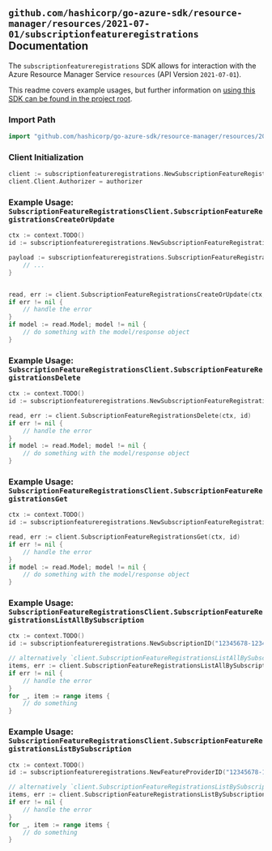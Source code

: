 
## `github.com/hashicorp/go-azure-sdk/resource-manager/resources/2021-07-01/subscriptionfeatureregistrations` Documentation

The `subscriptionfeatureregistrations` SDK allows for interaction with the Azure Resource Manager Service `resources` (API Version `2021-07-01`).

This readme covers example usages, but further information on [using this SDK can be found in the project root](https://github.com/hashicorp/go-azure-sdk/tree/main/docs).

### Import Path

```go
import "github.com/hashicorp/go-azure-sdk/resource-manager/resources/2021-07-01/subscriptionfeatureregistrations"
```


### Client Initialization

```go
client := subscriptionfeatureregistrations.NewSubscriptionFeatureRegistrationsClientWithBaseURI("https://management.azure.com")
client.Client.Authorizer = authorizer
```


### Example Usage: `SubscriptionFeatureRegistrationsClient.SubscriptionFeatureRegistrationsCreateOrUpdate`

```go
ctx := context.TODO()
id := subscriptionfeatureregistrations.NewSubscriptionFeatureRegistrationID("12345678-1234-9876-4563-123456789012", "featureProviderValue", "subscriptionFeatureRegistrationValue")

payload := subscriptionfeatureregistrations.SubscriptionFeatureRegistration{
	// ...
}


read, err := client.SubscriptionFeatureRegistrationsCreateOrUpdate(ctx, id, payload)
if err != nil {
	// handle the error
}
if model := read.Model; model != nil {
	// do something with the model/response object
}
```


### Example Usage: `SubscriptionFeatureRegistrationsClient.SubscriptionFeatureRegistrationsDelete`

```go
ctx := context.TODO()
id := subscriptionfeatureregistrations.NewSubscriptionFeatureRegistrationID("12345678-1234-9876-4563-123456789012", "featureProviderValue", "subscriptionFeatureRegistrationValue")

read, err := client.SubscriptionFeatureRegistrationsDelete(ctx, id)
if err != nil {
	// handle the error
}
if model := read.Model; model != nil {
	// do something with the model/response object
}
```


### Example Usage: `SubscriptionFeatureRegistrationsClient.SubscriptionFeatureRegistrationsGet`

```go
ctx := context.TODO()
id := subscriptionfeatureregistrations.NewSubscriptionFeatureRegistrationID("12345678-1234-9876-4563-123456789012", "featureProviderValue", "subscriptionFeatureRegistrationValue")

read, err := client.SubscriptionFeatureRegistrationsGet(ctx, id)
if err != nil {
	// handle the error
}
if model := read.Model; model != nil {
	// do something with the model/response object
}
```


### Example Usage: `SubscriptionFeatureRegistrationsClient.SubscriptionFeatureRegistrationsListAllBySubscription`

```go
ctx := context.TODO()
id := subscriptionfeatureregistrations.NewSubscriptionID("12345678-1234-9876-4563-123456789012")

// alternatively `client.SubscriptionFeatureRegistrationsListAllBySubscription(ctx, id)` can be used to do batched pagination
items, err := client.SubscriptionFeatureRegistrationsListAllBySubscriptionComplete(ctx, id)
if err != nil {
	// handle the error
}
for _, item := range items {
	// do something
}
```


### Example Usage: `SubscriptionFeatureRegistrationsClient.SubscriptionFeatureRegistrationsListBySubscription`

```go
ctx := context.TODO()
id := subscriptionfeatureregistrations.NewFeatureProviderID("12345678-1234-9876-4563-123456789012", "featureProviderValue")

// alternatively `client.SubscriptionFeatureRegistrationsListBySubscription(ctx, id)` can be used to do batched pagination
items, err := client.SubscriptionFeatureRegistrationsListBySubscriptionComplete(ctx, id)
if err != nil {
	// handle the error
}
for _, item := range items {
	// do something
}
```
